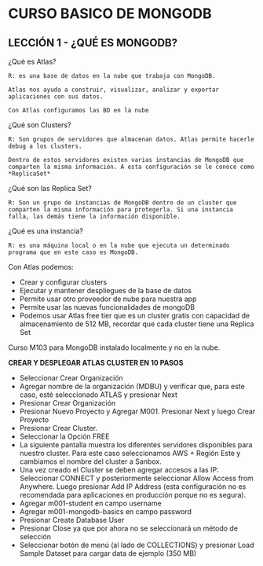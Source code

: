 # CURSO BASICO DE MONGODB

## LECCIÓN 1 - ¿QUÉ ES MONGODB?

¿Qué es Atlas?

	R: es una base de datos en la nube que trabaja con MongoDB.

	Atlas nos ayuda a construir, visualizar, analizar y exportar aplicaciones con sus datos.

	Con Atlas configuramos las BD en la nube

¿Qué son Clusters?

	R: Son grupos de servidores que almacenan datos. Atlas permite hacerle debug a los clusters.

	Dentro de estos servidores existen varias instancias de MongoDB que comparten la misma información. A esta configuración se le conoce como *ReplicaSet*

¿Qué son las Replica Set?

	R: Son un grupo de instancias de MongoDB dentro de un cluster que comparten la misma información para protegerla. Si una instancia falla, las demás tiene la información disponible.

¿Qué es una instancia?

	R: es una máquina local o en la nube que ejecuta un determinado programa que en este caso es MongoDB.

Con Atlas podemos:

- Crear y configurar clusters
- Ejecutar y mantener despliegues de la base de datos
- Permite usar otro proveedor de nube para nuestra app
- Permite usar las nuevas funcionalidades de mongoDB
- Podemos usar Atlas free tier que es un cluster gratis con capacidad de almacenamiento de 512 MB, recordar que cada cluster tiene una Replica Set

Curso M103 para MongoDB instalado localmente y no en la  nube.

**CREAR Y DESPLEGAR ATLAS CLUSTER EN 10 PASOS**
- Seleccionar Crear Organización
- Agregar nombre de la organización (MDBU) y verificar que, para este caso, esté seleccionado ATLAS y presionar Next
- Presionar Crear Organización
- Presionar Nuevo Proyecto y Agregar M001. Presionar Next y luego Crear Proyecto
- Presionar Crear Cluster.
- Seleccionar la Opción FREE
- La siguiente pantalla muestra los diferentes servidores disponibles para nuestro cluster. Para este caso seleccionamos AWS + Región Este y cambiamos el nombre del cluster a Sanbox.
- Una vez creado el Cluster se deben agregar accesos a las IP: Seleccionar CONNECT y posteriormente seleccionar Allow Access from Anywhere. Luego presionar Add IP Address (esta configuración no es recomendada para aplicaciones en producción porque no es segura).
- Agregar m001-student en campo username
- Agregar m001-mongodb-basics en campo password
- Presionar Create Database User
- Presionar Close ya que por ahora no se seleccionará un método de selección
- Seleccionar botón de menú (al lado de COLLECTIONS) y presionar Load Sample Dataset para cargar data de ejemplo (350 MB)
